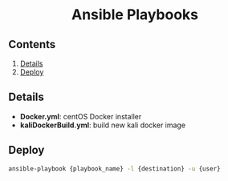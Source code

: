 <div align="center">
    <h1>Ansible Playbooks</h1>

</div>

## Contents

1. [Details](#details)
1. [Deploy](#deploy)

## Details

- **Docker.yml**: centOS Docker installer
- **kaliDockerBuild.yml**: build new kali docker image

## Deploy
```bash
ansible-playbook {playbook_name} -l {destination} -u {user}
```